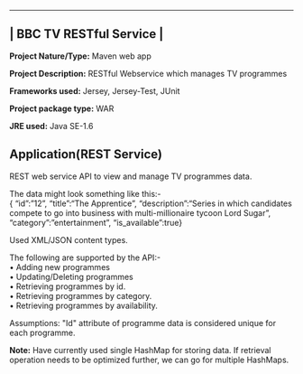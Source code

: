 -----------------------
| BBC TV RESTful Service |
-----------------------

<b>Project Nature/Type:</b> Maven web app <br/>

<b>Project Description:</b>  RESTful Webservice which manages TV programmes <br/>

<b>Frameworks used:</b> Jersey, Jersey-Test, JUnit <br/>

<b>Project package type:</b> WAR <br/>

<b>JRE used:</b> Java SE-1.6 <br/>

Application(REST Service)
--------------------------
REST web service API to view and manage TV programmes data. 

The data might look something like this:-<br/>
{ “id”:”12”, “title”:“The Apprentice”, “description”:“Series in which candidates compete to go into business with multi-millionaire tycoon Lord Sugar”, “category”:”entertainment”, “is_available”:true}<br/>

Used XML/JSON content types.<br/>

The following are supported by the API:-<br/>
• Adding new programmes<br/>
• Updating/Deleting programmes<br/>
• Retrieving programmes by id.<br/>
• Retrieving programmes by category.<br/>
• Retrieving programmes by availability.<br/>


Assumptions: "Id" attribute of programme data is considered unique for each programme.<br/>

<b>Note:</b> Have currently used single HashMap for storing data. If retrieval operation needs to be optimized further, we can go for multiple HashMaps.
